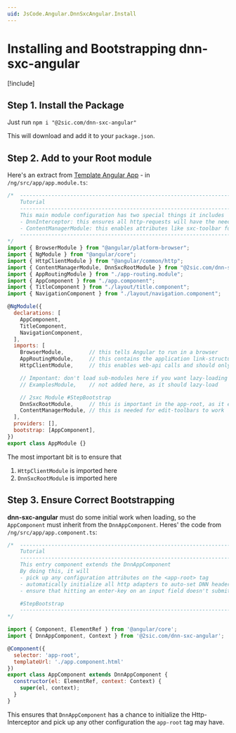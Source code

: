 ```yaml
---
uid: JsCode.Angular.DnnSxcAngular.Install
---
```


# Installing and Bootstrapping dnn-sxc-angular

[!include[](~/basics/stack/_shared-float-summary.md)]
<style>.context-box-summary .spa-2sxc-js { visibility: visible; } </style>

## Step 1. Install the Package

Just run `npm i "@2sic.com/dnn-sxc-angular"`

This will download [](xref:Npm.Dnn-Sxc-Angular) and add it to your `package.json`.

## Step 2. Add to your Root module

Here's an extract from [Template Angular App](xref:JsCode.Angular.TemplateApp) - in `/ng/src/app/app.module.ts`:

```js
/*  ---------------------------------------------------------------------------
    Tutorial
    ---------------------------------------------------------------------------
    This main module configuration has two special things it includes
    - DnnInterceptor: this ensures all http-requests will have the neecessary DNN headers
    - ContentManagerModule: this enables attributes like sxc-toolbar for editing UIs
    ---------------------------------------------------------------------------
*/
import { BrowserModule } from "@angular/platform-browser";
import { NgModule } from "@angular/core";
import { HttpClientModule } from "@angular/common/http";
import { ContentManagerModule, DnnSxcRootModule } from "@2sic.com/dnn-sxc-angular";
import { AppRoutingModule } from "./app-routing.module";
import { AppComponent } from "./app.component";
import { TitleComponent } from "./layout/title.component";
import { NavigationComponent } from "./layout/navigation.component";

@NgModule({
  declarations: [
    AppComponent,
    TitleComponent,
    NavigationComponent,
  ],
  imports: [
    BrowserModule,        // this tells Angular to run in a browser
    AppRoutingModule,     // this contains the application link-structure
    HttpClientModule,     // this enables web-api calls and should only be included in the App root

    // Impontant: don't load sub-modules here if you want lazy-loading to work
    // ExamplesModule,    // not added here, as it should lazy-load

    // 2sxc Module #StepBootstrap
    DnnSxcRootModule,     // this is important in the app-root, as it ensures that context is shared in sub-modules
    ContentManagerModule, // this is needed for edit-toolbars to work
  ],
  providers: [],
  bootstrap: [AppComponent],
})
export class AppModule {}
```

The most important bit is to ensure that

1. `HttpClientModule` is imported here
1. `DnnSxcRootModule` is imported here

## Step 3. Ensure Correct Bootstrapping

**dnn-sxc-angular** must do some initial work when loading, so the `AppComponent` must inherit from the `DnnAppComponent`. Heres' the code from `/ng/src/app/app.component.ts`:

```js
/*  ---------------------------------------------------------------------------
    Tutorial
    ---------------------------------------------------------------------------
    This entry component extends the DnnAppComponent
    By doing this, it will
    - pick up any configuration attributes on the <app-root> tag
    - automatically initialize all http adapters to auto-set DNN headers
    - ensure that hitting an enter-key on an input field doesn't submit the page, because asp.net would do that

    #StepBootstrap
    ---------------------------------------------------------------------------
*/

import { Component, ElementRef } from '@angular/core';
import { DnnAppComponent, Context } from '@2sic.com/dnn-sxc-angular';

@Component({
  selector: 'app-root',
  templateUrl: './app.component.html'
})
export class AppComponent extends DnnAppComponent {
  constructor(el: ElementRef, context: Context) {
    super(el, context);
  }
}
```

This ensures that `DnnAppComponent` has a chance to initialize the Http-Interceptor and pick up any other configuration the `app-root` tag may have. 
